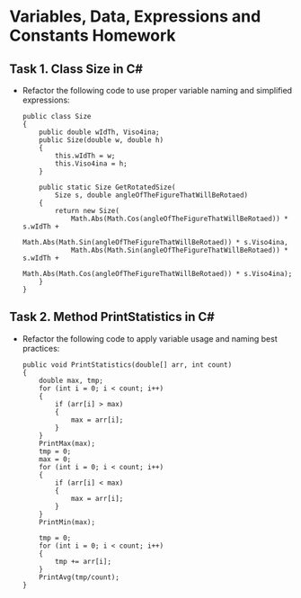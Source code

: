 <h1><a id="user-content-variables-data-expressions-and-constants-homework" class="anchor" href="#variables-data-expressions-and-constants-homework" aria-hidden="true"><span class="octicon octicon-link"></span></a>Variables, Data, Expressions and Constants Homework</h1>

<h2><a id="user-content-task-1-class-size-in-c" class="anchor" href="#task-1-class-size-in-c" aria-hidden="true"><span class="octicon octicon-link"></span></a>Task 1. Class Size in C#</h2>

<ul>
<li><p>Refactor the following code to use proper variable naming and simplified expressions:</p>

<pre><code>public class Size
{
    public double wIdTh, Viso4ina;
    public Size(double w, double h)
    {
        this.wIdTh = w;
        this.Viso4ina = h;
    }

    public static Size GetRotatedSize(
        Size s, double angleOfTheFigureThatWillBeRotaed)
    {
        return new Size(
            Math.Abs(Math.Cos(angleOfTheFigureThatWillBeRotaed)) * s.wIdTh + 
                Math.Abs(Math.Sin(angleOfTheFigureThatWillBeRotaed)) * s.Viso4ina,
            Math.Abs(Math.Sin(angleOfTheFigureThatWillBeRotaed)) * s.wIdTh + 
                Math.Abs(Math.Cos(angleOfTheFigureThatWillBeRotaed)) * s.Viso4ina);
    }
}
</code></pre></li>
</ul>

<h2><a id="user-content-task-2-method-printstatistics-in-c" class="anchor" href="#task-2-method-printstatistics-in-c" aria-hidden="true"><span class="octicon octicon-link"></span></a>Task 2. Method PrintStatistics in C#</h2>

<ul>
<li><p>Refactor the following code to apply variable usage and naming best practices:</p>

<pre><code>public void PrintStatistics(double[] arr, int count)
{
    double max, tmp;
    for (int i = 0; i &lt; count; i++)
    {
        if (arr[i] &gt; max)
        {
            max = arr[i];
        }
    }
    PrintMax(max);
    tmp = 0;
    max = 0;
    for (int i = 0; i &lt; count; i++)
    {
        if (arr[i] &lt; max)
        {
            max = arr[i];
        }
    }
    PrintMin(max);

    tmp = 0;
    for (int i = 0; i &lt; count; i++)
    {
        tmp += arr[i];
    }
    PrintAvg(tmp/count);
}
</code></pre></li>
</ul>